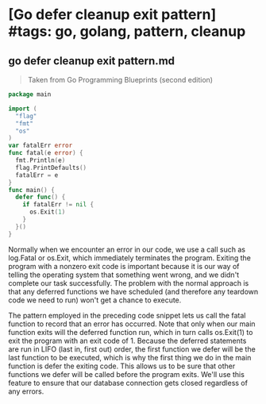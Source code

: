 # [Go defer cleanup exit pattern] #tags: go, golang, pattern, cleanup

## go defer cleanup exit pattern.md

> Taken from Go Programming Blueprints (second edition)

```go
package main 

import ( 
  "flag" 
  "fmt" 
  "os" 
) 
var fatalErr error 
func fatal(e error) { 
  fmt.Println(e) 
  flag.PrintDefaults() 
  fatalErr = e 
} 
func main() { 
  defer func() { 
    if fatalErr != nil { 
      os.Exit(1) 
    } 
  }() 
} 
```

Normally when we encounter an error in our code, we use a call such as log.Fatal or os.Exit, which immediately terminates the program. Exiting the program with a nonzero exit code is important because it is our way of telling the operating system that something went wrong, and we didn't complete our task successfully. The problem with the normal approach is that any deferred functions we have scheduled (and therefore any teardown code we need to run) won't get a chance to execute.

The pattern employed in the preceding code snippet lets us call the fatal function to record that an error has occurred. Note that only when our main function exits will the deferred function run, which in turn calls os.Exit(1) to exit the program with an exit code of 1. Because the deferred statements are run in LIFO (last in, first out) order, the first function we defer will be the last function to be executed, which is why the first thing we do in the main function is defer the exiting code. This allows us to be sure that other functions we defer will be called before the program exits. We'll use this feature to ensure that our database connection gets closed regardless of any errors.

